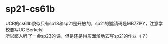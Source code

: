 # sp21-cs61b
UCB的cs61b貌似只有sp18和sp21是开放的，sp21的邀请码是MB7ZPY，注意学校要写UC Berkely!         
所以鄙人听了一会sp23的课，但是还是得灰溜溜地去写sp21的作业（？）
